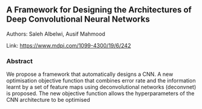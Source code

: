 ## A Framework for Designing the Architectures of Deep Convolutional Neural Networks

Authors: Saleh Albelwi, Ausif Mahmood

Link: https://www.mdpi.com/1099-4300/19/6/242

### Abstract
We propose a framework that automatically designs a CNN. A new optimisation objective function that combines error rate and the information learnt by a set of feature maps using deconvolutional networks (deconvnet) is proposed. The new objective function allows the hyperparameters of the CNN architecture to be optimised
